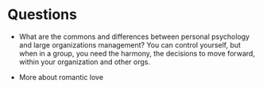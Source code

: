 # Questions

- What are the commons and differences between personal psychology and large organizations management? You can control yourself, but when in a group, you need the harmony, the decisions to move forward, within your organization and other orgs.

- More about romantic love